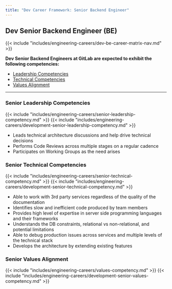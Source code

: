 ```yaml
---
title: "Dev Career Framework: Senior Backend Engineer"
---
```


## Dev Senior Backend Engineer (BE)

{{< include "includes/engineering-careers/dev-be-career-matrix-nav.md" >}}

**Dev Senior Backend Engineers at GitLab are expected to exhibit the following competencies:**

<!-- markdownlint-disable MD051 -->
- [Leadership Competencies](#leadership-competencies)
- [Technical Competencies](#technical-competencies)
- [Values Alignment](#values-alignment)
<!-- markdownlint-enable MD051 -->

---

### Senior Leadership Competencies

{{< include "includes/engineering-careers/senior-leadership-competency.md" >}}
{{< include "includes/engineering-careers/development-senior-leadership-competency.md" >}}

- Leads technical architecture discussions and help drive technical decisions
- Performs Code Reviews across multiple stages on a regular cadence
- Participates on Working Groups as the need arises

### Senior Technical Competencies

{{< include "includes/engineering-careers/senior-technical-competency.md" >}}
{{< include "includes/engineering-careers/development-senior-technical-competency.md" >}}

- Able to work with 3rd party services regardless of the quality of the documentation
- Identifies slow and inefficient code produced by team members
- Provides high level of expertise in server side programming languages and their frameworks
- Understands the DB constraints, relational vs non-relational, and potential limitations
- Able to debug production issues across services and multiple levels of the technical stack
- Develops the architecture by extending existing features

### Senior Values Alignment

{{< include "includes/engineering-careers/values-competency.md" >}}
{{< include "includes/engineering-careers/development-senior-values-competency.md" >}}
